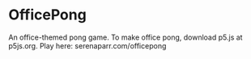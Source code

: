 # OfficePong
An office-themed pong game. To make office pong, download p5.js at p5js.org. Play here: serenaparr.com/officepong

